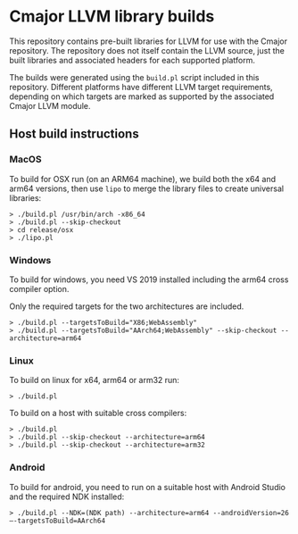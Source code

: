 # Cmajor LLVM library builds

This repository contains pre-built libraries for LLVM for use with the Cmajor repository. The repository does not itself contain the LLVM source, just the built libraries and associated headers for each supported platform.

The builds were generated using the `build.pl` script included in this repository. Different platforms have different LLVM target requirements, depending on which targets are marked as supported by the associated Cmajor LLVM module.

## Host build instructions

### MacOS

To build for OSX run (on an ARM64 machine), we build both the x64 and arm64 versions, then use `lipo` to merge the library files to create universal libraries:

```
> ./build.pl /usr/bin/arch -x86_64
> ./build.pl --skip-checkout
> cd release/osx
> ./lipo.pl
```

### Windows

To build for windows, you need VS 2019 installed including the arm64 cross compiler option.

Only the required targets for the two architectures are included.

```
> ./build.pl --targetsToBuild="X86;WebAssembly"
> ./build.pl --targetsToBuild="AArch64;WebAssembly" --skip-checkout --architecture=arm64
```

### Linux

To build on linux for x64, arm64 or arm32 run:

```
> ./build.pl
```

To build on a host with suitable cross compilers:

```
> ./build.pl
> ./build.pl --skip-checkout --architecture=arm64
> ./build.pl --skip-checkout --architecture=arm32
```

### Android

To build for android, you need to run on a suitable host with Android Studio and the required NDK installed:

```
> ./build.pl --NDK=(NDK path) --architecture=arm64 --androidVersion=26 —-targetsToBuild=AArch64
```